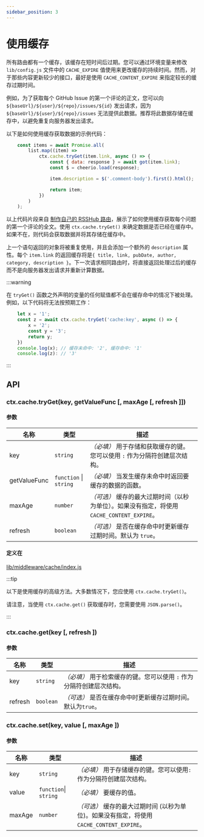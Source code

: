```yaml
---
sidebar_position: 3
---
```


# 使用缓存

所有路由都有一个缓存，该缓存在短时间后过期。您可以通过环境变量来修改 `lib/config.js` 文件中的 `CACHE_EXPIRE` 值使用来更改缓存的持续时间。然而，对于那些内容更新较少的接口，最好是使用 `CACHE_CONTENT_EXPIRE` 来指定较长的缓存过期时间。

例如，为了获取每个 GitHub Issue 的第一个评论的正文，您可以向 `${baseUrl}/${user}/${repo}/issues/${id}` 发出请求，因为 `${baseUrl}/${user}/${repo}/issues` 无法提供此数据。推荐将此数据存储在缓存中，以避免重复向服务器发出请求。

以下是如何使用缓存获取数据的示例代码：

```js
    const items = await Promise.all(
        list.map((item) =>
            ctx.cache.tryGet(item.link, async () => {
                const { data: response } = await got(item.link);
                const $ = cheerio.load(response);

                item.description = $('.comment-body').first().html();

                return item;
            })
        )
    );
```

以上代码片段来自 [制作自己的 RSSHub 路由](/zh/joinus/new-rss/start-code)，展示了如何使用缓存获取每个问题的第一个评论的全文。使用 `ctx.cache.tryGet()` 来确定数据是否已经在缓存中。如果不在，则代码会获取数据并将其存储在缓存中。

上一个语句返回的对象将被重复使用，并且会添加一个额外的 `description` 属性。每个 `item.link` 的返回缓存将是`{ title, link, pubDate, author, category, description }`。下一次请求相同路由时，将直接返回处理过后的缓存而不是向服务器发出请求并重新计算数据。

:::warning

在 `tryGet()` 函数之外声明的变量的任何赋值都不会在缓存命中的情况下被处理。例如，以下代码将无法按预期工作：

```js
    let x = '1';
    const z = await ctx.cache.tryGet('cache:key', async () => {
        x = '2';
        const y = '3';
        return y;
    })
    console.log(x); // 缓存未命中: '2', 缓存命中: '1'
    console.log(z): // '3'
```

:::

## API

### ctx.cache.tryGet(key, getValueFunc \[, maxAge \[, refresh ]])

#### 参数

| 名称         | 类型                   | 描述                                                                                       |
| ------------ | ---------------------- | ------------------------------------------------------------------------------------------ |
| key          | `string`               | *（必填）* 用于存储和获取缓存的键。您可以使用 `:` 作为分隔符创建层次结构。                 |
| getValueFunc | `function` \| `string` | *（必填）* 当发生缓存未命中时返回要缓存的数据的函数。                                      |
| maxAge       | `number`               | *（可选）* 缓存的最大过期时间（以秒为单位）。如果没有指定，将使用 `CACHE_CONTENT_EXPIRE`。 |
| refresh      | `boolean`              | *（可选）* 是否在缓存命中时更新缓存过期时间。默认为 `true`。                               |

#### 定义在

[lib/middleware/cache/index.js](https://github.com/DIYgod/RSSHub/blob/master/lib/middleware/cache/index.js#L58)

:::tip

以下是使用缓存的高级方法。大多数情况下，您应使用 `ctx.cache.tryGet()`。

请注意，当使用 `ctx.cache.get()` 获取缓存时，您需要使用 `JSON.parse()`。

:::

### ctx.cache.get(key \[, refresh ])

#### 参数

| 名称    | 类型      | 描述                                                                 |
| ------- | --------- | -------------------------------------------------------------------- |
| key     | `string`  | *（必填）* 用于检索缓存的键。您可以使用 `:` 作为分隔符创建层次结构。 |
| refresh | `boolean` | *（可选）* 是否在缓存命中时更新缓存过期时间。默认为`true`。          |

### ctx.cache.set(key, value \[, maxAge ])

#### 参数

| 名称   | 类型                  | 描述                                                                                      |
| ------ | --------------------- | ----------------------------------------------------------------------------------------- |
| key    | `string`              | *（必填）* 用于存储缓存的键。您可以使用`:`作为分隔符创建层次结构。                        |
| value  | `function`\| `string` | *（必填）* 要缓存的值。                                                                   |
| maxAge | `number`              | *（可选）* 缓存的最大过期时间 (以秒为单位)。如果没有指定，将使用 `CACHE_CONTENT_EXPIRE`。 |
